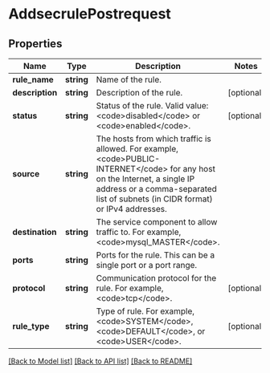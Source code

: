# AddsecrulePostrequest

## Properties
Name | Type | Description | Notes
------------ | ------------- | ------------- | -------------
**rule_name** | **string** | Name of the rule. | 
**description** | **string** | Description of the rule. | [optional] 
**status** | **string** | Status of the rule. Valid value: &lt;code&gt;disabled&lt;/code&gt; or &lt;code&gt;enabled&lt;/code&gt;. | [optional] 
**source** | **string** | The hosts from which traffic is allowed. For example, &lt;code&gt;PUBLIC-INTERNET&lt;/code&gt; for any host on the Internet, a single IP address or a comma-separated list of subnets (in CIDR format) or IPv4 addresses. | 
**destination** | **string** | The service component to allow traffic to. For example, &lt;code&gt;mysql_MASTER&lt;/code&gt;. | 
**ports** | **string** | Ports for the rule. This can be a single port or a port range. | 
**protocol** | **string** | Communication protocol for the rule. For example, &lt;code&gt;tcp&lt;/code&gt;. | [optional] 
**rule_type** | **string** | Type of rule. For example, &lt;code&gt;SYSTEM&lt;/code&gt;, &lt;code&gt;DEFAULT&lt;/code&gt;, or &lt;code&gt;USER&lt;/code&gt;. | [optional] 

[[Back to Model list]](../README.md#documentation-for-models) [[Back to API list]](../README.md#documentation-for-api-endpoints) [[Back to README]](../README.md)


